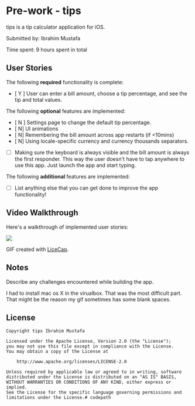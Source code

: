 # Pre-work - tips

tips is a tip calculator application for iOS.

Submitted by: Ibrahim Mustafa

Time spent: 9 hours spent in total

## User Stories

The following **required** functionality is complete:
* [ Y ] User can enter a bill amount, choose a tip percentage, and see the tip and total values.

The following **optional** features are implemented:
* [ N ] Settings page to change the default tip percentage.
* [ N] UI animations
* [ N] Remembering the bill amount across app restarts (if <10mins)
* [ N] Using locale-specific currency and currency thousands separators.
* [ ] Making sure the keyboard is always visible and the bill amount is always the first responder. This way the user doesn't have to tap anywhere to use this app. Just launch the app and start typing.

The following **additional** features are implemented:

- [ ] List anything else that you can get done to improve the app functionality!

## Video Walkthrough 

Here's a walkthrough of implemented user stories:

<img src=http://imgur.com/AyJjDK8>

GIF created with [LiceCap](http://www.cockos.com/licecap/).

## Notes

Describe any challenges encountered while building the app.
 
 I had to install mac os X in the virualbox. That was the most difficult part.
 That might be the reason my gif sometimes has some blank spaces.

## License

    Copyright tips Ibrahim Mustafa

    Licensed under the Apache License, Version 2.0 (the "License");
    you may not use this file except in compliance with the License.
    You may obtain a copy of the License at

        http://www.apache.org/licenses/LICENSE-2.0

    Unless required by applicable law or agreed to in writing, software
    distributed under the License is distributed on an "AS IS" BASIS,
    WITHOUT WARRANTIES OR CONDITIONS OF ANY KIND, either express or implied.
    See the License for the specific language governing permissions and
    limitations under the License.# codepath
